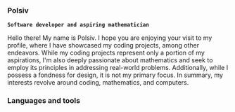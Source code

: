 ### Polsiv


**`Software developer and aspiring mathematician`** 

Hello there! My name is Polsiv. I hope you are enjoying your visit to my profile, where I have showcased my coding projects, among other endeavors. While my coding projects represent only a portion of my aspirations, I'm also deeply passionate about mathematics and seek to employ its principles in addressing real-world problems. Additionally, while I possess a fondness for design, it is not my primary focus. In summary, my interests revolve around coding, mathematics, and computers.

<h3>Languages and tools</h3>
